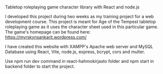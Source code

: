 Tabletop roleplaying game character library with React and node.js

I developed this project during two weeks as my training project for a web development course. This project is meant for Age of the Tempest tabletop roleplaying game as it uses the character sheet used in this particular game. The game's homepage can be found here: https://myrskynsankarit.wordpress.com/

I have created this website with XAMPP's Apache web server and MySQL Database using React, Vite, node.js, express, bcrypt, cors and multer.

Use npm run dev command in react-hahmokirjasto folder and npm start in backend folder to start the project.
